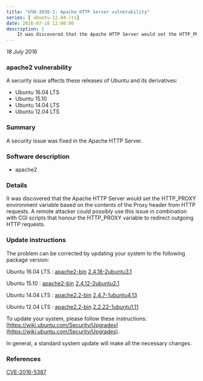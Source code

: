 ```yaml
---
title: "USN-3038-1: Apache HTTP Server vulnerability"
series: [ ubuntu-12.04-lts]
date: 2016-07-18 12:00:00
description: |
    It was discovered that the Apache HTTP Server would set the HTTP_PROXY environment variable based on the contents of the Proxy header from HTTP requests. A remote attacker could possibly use this issue in combination with CGI scripts that honour the HTTP_PROXY variable to redirect outgoing HTTP requests. 
--- 
```

 
 

*18 July 2016*

### apache2 vulnerability

A security issue affects these releases of Ubuntu and its derivatives:

* Ubuntu 16.04 LTS
* Ubuntu 15.10
* Ubuntu 14.04 LTS
* Ubuntu 12.04 LTS

### Summary

A security issue was fixed in the Apache HTTP Server. 

### Software description

* apache2 

### Details

It was discovered that the Apache HTTP Server would set the HTTP_PROXY environment variable based on the contents of the Proxy header from HTTP requests. A remote attacker could possibly use this issue in combination with CGI scripts that honour the HTTP_PROXY variable to redirect outgoing HTTP requests. 

### Update instructions

The problem can be corrected by updating your system to the following package version:

Ubuntu 16.04 LTS
 : [apache2-bin](https://launchpad.net/ubuntu/+source/apache2) <span> [2.4.18-2ubuntu3.1](https://launchpad.net/ubuntu/+source/apache2/2.4.18-2ubuntu3.1) </span> 

Ubuntu 15.10
 : [apache2-bin](https://launchpad.net/ubuntu/+source/apache2) <span> [2.4.12-2ubuntu2.1](https://launchpad.net/ubuntu/+source/apache2/2.4.12-2ubuntu2.1) </span> 

Ubuntu 14.04 LTS
 : [apache2.2-bin](https://launchpad.net/ubuntu/+source/apache2) <span> [2.4.7-1ubuntu4.13](https://launchpad.net/ubuntu/+source/apache2/2.4.7-1ubuntu4.13) </span> 

Ubuntu 12.04 LTS
 : [apache2.2-bin](https://launchpad.net/ubuntu/+source/apache2) <span> [2.2.22-1ubuntu1.11](https://launchpad.net/ubuntu/+source/apache2/2.2.22-1ubuntu1.11) </span> 

To update your system, please follow these instructions: [https://wiki.ubuntu.com/Security/Upgrades](https://wiki.ubuntu.com/Security/Upgrades).

In general, a standard system update will make all the necessary changes. 

### References

 
 [CVE-2016-5387](http://people.ubuntu.com/~ubuntu-security/cve/CVE-2016-5387)
 

